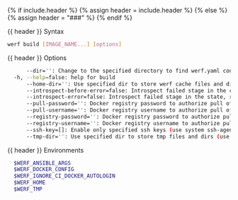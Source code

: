 {% if include.header %}
{% assign header = include.header %}
{% else %}
{% assign header = "###" %}
{% endif %}


{{ header }} Syntax

```bash
werf build [IMAGE_NAME...] [options]
```

{{ header }} Options

```bash
      --dir='': Change to the specified directory to find werf.yaml config
  -h, --help=false: help for build
      --home-dir='': Use specified dir to store werf cache files and dirs (use ~/.werf by default)
      --introspect-before-error=false: Introspect failed stage in the clean state, before running all assembly instructions of the stage
      --introspect-error=false: Introspect failed stage in the state, right after running failed assembly instruction
      --pull-password='': Docker registry password to authorize pull of base images
      --pull-username='': Docker registry username to authorize pull of base images
      --registry-password='': Docker registry password to authorize pull of base images
      --registry-username='': Docker registry username to authorize pull of base images
      --ssh-key=[]: Enable only specified ssh keys (use system ssh-agent by default)
      --tmp-dir='': Use specified dir to store tmp files and dirs (use system tmp dir by default)
```

{{ header }} Environments

```bash
  $WERF_ANSIBLE_ARGS                
  $WERF_DOCKER_CONFIG               
  $WERF_IGNORE_CI_DOCKER_AUTOLOGIN  
  $WERF_HOME                        
  $WERF_TMP                         
```


